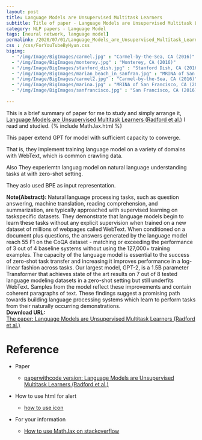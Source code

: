 ```yaml
---
layout: post
title: Language Models are Unsupervised Multitask Learners
subtitle: Title of paper - Language Models are Unsupervised Multitask Learners
category: NLP papers - Language Model
tags: [neural network, language model]
permalink: /2020/07/01/Language_Models_are_Unsupervised_Multitask_Learners/
css : /css/ForYouTubeByHyun.css
bigimg: 
  - "/img/Image/BigImages/carmel.jpg" : "Carmel-by-the-Sea, CA (2016)"
  - "/img/Image/BigImages/monterey.jpg" : "Monterey, CA (2016)"
  - "/img/Image/BigImages/stanford_dish.jpg" : "Stanford Dish, CA (2016)"
  - "/img/Image/BigImages/marian_beach_in_sanfran.jpg" : "MRINA of San Francisco, CA (2016)"
  - "/img/Image/BigImages/carmel2.jpg" : "Carmel-by-the-Sea, CA (2016)"
  - "/img/Image/BigImages/marina.jpg" : "MRINA of San Francisco, CA (2016)"
  - "/img/Image/BigImages/sanfrancisco.jpg" : "San Francisco, CA (2016)"
  
---
```


This is a brief summary of paper for me to study and simply arrange it, [Language Models are Unsupervised Multitask Learners (Radford et al.)](https://paperswithcode.com/paper/language-models-are-unsupervised-multitask) I read and studied. 
{% include MathJax.html %}

This paper extend GPT for model with sufficient capacity to converge.

That is, they implement training language model on a variety of domains with WebText, which is common crawling data.

Also They experiemtn languag model on natural language understanding tasks at with zero-shot setting. 

They aslo used BPE as input representation.

<div class="alert alert-info" role="alert"><i class="fa fa-info-circle"></i> <b>Note(Abstract): </b>
Natural language processing tasks, such as question answering, machine translation, reading comprehension, and summarization, are typically approached with supervised learning on taskspecific datasets. They demonstrate that language models begin to learn these tasks without any explicit supervision when trained on a new dataset of millions of webpages called WebText. When conditioned on a document plus questions, the answers generated by the language model reach 55 F1 on the CoQA dataset - matching or exceeding the performance of 3 out of 4 baseline systems without using the 127,000+ training examples. The capacity of the language model is essential to the success of zero-shot task transfer and increasing it improves performance in a log-linear fashion across tasks. Our largest model, GPT-2, is a 1.5B parameter Transformer that achieves state of the art results on 7 out of 8 tested language modeling datasets in a zero-shot setting but still underfits WebText. Samples from the model reflect these improvements and contain coherent paragraphs of text. These findings suggest a promising path towards building language processing systems which learn to perform tasks from their naturally occurring demonstrations.
</div>
    
<div class="alert alert-success" role="alert"><i class="fa fa-paperclip fa-lg"></i> <b>Download URL: </b><br>
  <a href="https://paperswithcode.com/paper/language-models-are-unsupervised-multitask">The paper: Language Models are Unsupervised Multitask Learners (Radford et al.)</a>
</div>

# Reference 

- Paper 
  - [paperwithcode version: Language Models are Unsupervised Multitask Learners (Radford et al.)](https://paperswithcode.com/paper/language-models-are-unsupervised-multitask)
  
  
- How to use html for alert
  - [how to use icon](http://idratherbewriting.com/documentation-theme-jekyll/mydoc_icons.html)
    
- For your information
  - [How to use MathJax on stackoverflow](https://math.meta.stackexchange.com/questions/5020/mathjax-basic-tutorial-and-quick-reference)




























